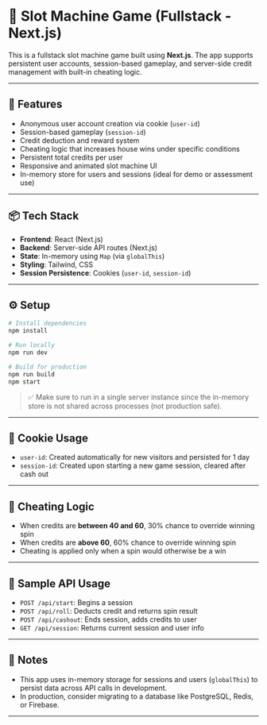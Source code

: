# 🎰 Slot Machine Game (Fullstack - Next.js)

This is a fullstack slot machine game built using **Next.js**. The app supports persistent user accounts, session-based gameplay, and server-side credit management with built-in cheating logic.

---

## 🚀 Features

- Anonymous user account creation via cookie (`user-id`)
- Session-based gameplay (`session-id`)
- Credit deduction and reward system
- Cheating logic that increases house wins under specific conditions
- Persistent total credits per user
- Responsive and animated slot machine UI
- In-memory store for users and sessions (ideal for demo or assessment use)

---

## 📦 Tech Stack

- **Frontend**: React (Next.js)
- **Backend**: Server-side API routes (Next.js)
- **State**: In-memory using `Map` (via `globalThis`)
- **Styling**: Tailwind, CSS
- **Session Persistence**: Cookies (`user-id`, `session-id`)

---

## ⚙️ Setup

```bash
# Install dependencies
npm install

# Run locally
npm run dev

# Build for production
npm run build
npm start
```

> ✅ Make sure to run in a single server instance since the in-memory store is not shared across processes (not production safe).

---

## 🔐 Cookie Usage

- `user-id`: Created automatically for new visitors and persisted for 1 day
- `session-id`: Created upon starting a new game session, cleared after cash out

---

## 🤖 Cheating Logic

- When credits are **between 40 and 60**, 30% chance to override winning spin
- When credits are **above 60**, 60% chance to override winning spin
- Cheating is applied only when a spin would otherwise be a win

---

## 🧪 Sample API Usage

- `POST /api/start`: Begins a session
- `POST /api/roll`: Deducts credit and returns spin result
- `POST /api/cashout`: Ends session, adds credits to user
- `GET /api/session`: Returns current session and user info

---

## 📝 Notes

- This app uses in-memory storage for sessions and users (`globalThis`) to persist data across API calls in development.
- In production, consider migrating to a database like PostgreSQL, Redis, or Firebase.

---